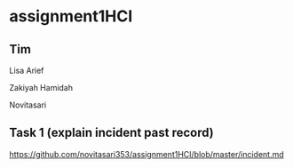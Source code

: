 # assignment1HCI
## Tim
Lisa Arief
 
Zakiyah Hamidah
 
Novitasari
## Task 1 (explain incident past record)

https://github.com/novitasari353/assignment1HCI/blob/master/incident.md
